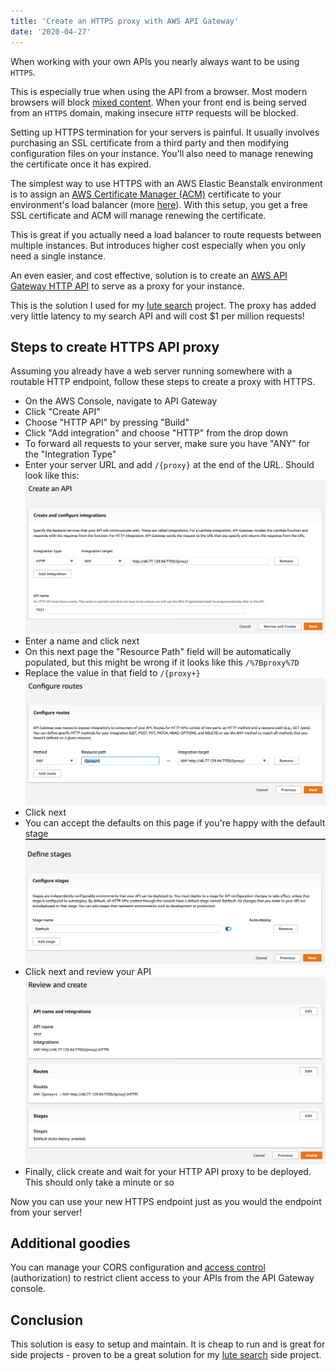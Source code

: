 ```yaml
---
title: 'Create an HTTPS proxy with AWS API Gateway'
date: '2020-04-27'
---
```


When working with your own APIs you nearly always want to be using `HTTPS`.

This is especially true when using the API from a browser. Most modern browsers will block [mixed content](https://support.mozilla.org/en-US/kb/mixed-content-blocking-firefox). When your front end is being served from an `HTTPS` domain, making insecure `HTTP` requests will be blocked.

Setting up HTTPS termination for your servers is painful. It usually involves purchasing an SSL certificate from a third party and then modifying configuration files on your instance. You'll also need to manage renewing the certificate once it has expired.

The simplest way to use HTTPS with an AWS Elastic Beanstalk environment is to assign an [AWS Certificate Manager (ACM)](https://aws.amazon.com/certificate-manager/) certificate to your environment's load balancer (more [here](https://docs.aws.amazon.com/elasticbeanstalk/latest/dg/configuring-https.html)). With this setup, you get a free SSL certificate and ACM will manage renewing the certificate.

This is great if you actually need a load balancer to route requests between multiple instances. But introduces higher cost especially when you only need a single instance.

An even easier, and cost effective, solution is to create an [AWS API Gateway HTTP API](https://docs.aws.amazon.com/apigateway/latest/developerguide/http-api.html) to serve as a proxy for your instance.

This is the solution I used for my [lute search](/lute-search) project. The proxy has added very little latency to my search API and will cost \$1 per million requests!

## Steps to create HTTPS API proxy

Assuming you already have a web server running somewhere with a routable HTTP endpoint, follow these steps to create a proxy with HTTPS.

- On the AWS Console, navigate to API Gateway
- Click "Create API"
- Choose "HTTP API" by pressing "Build"
- Click "Add integration" and choose "HTTP" from the drop down
- To forward all requests to your server, make sure you have "ANY" for the "Integration Type"
- Enter your server URL and add `/{proxy}` at the end of the URL. Should look like this:
  ![Create API](../images/apigw-https-proxy-post/part-1.png)
- Enter a name and click next
- On this next page the "Resource Path" field will be automatically populated, but this might be wrong if it looks like this `/%7Bproxy%7D`
- Replace the value in that field to `/{proxy+}`
  ![Configure Routes](../images/apigw-https-proxy-post/part-2.png)
- Click next
- You can accept the defaults on this page if you're happy with the default stage
  ![Stage](../images/apigw-https-proxy-post/part-3.png)
- Click next and review your API
  ![Review and Create](../images/apigw-https-proxy-post/part-4.png)
- Finally, click create and wait for your HTTP API proxy to be deployed. This should only take a minute or so

Now you can use your new HTTPS endpoint just as you would the endpoint from your server!

## Additional goodies

You can manage your CORS configuration and [access control](https://docs.aws.amazon.com/apigateway/latest/developerguide/http-api-jwt-authorizer.html) (authorization) to restrict client access to your APIs from the API Gateway console.

## Conclusion

This solution is easy to setup and maintain. It is cheap to run and is great for side projects - proven to be a great solution for my [lute search](/lute-search) side project.
